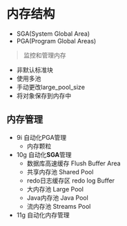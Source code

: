 # 内存结构

- SGA(System Global Area)
- PGA(Program Global Areas)

> 监控和管理内存

- ⾮默认标准块
- 使⽤多池
- ⼿动更改large_pool_size
- 将对象保存到内存中


## 内存管理

- 9i 自动化PGA管理
  - 内存颗粒
- 10g 自动化**SGA**管理
  - 数据库高速缓存 Flush Buffer Area
  - 共享内存池 Shared Pool
  - redo日志缓存区 redo log Buffer
  - 大内存池 Large Pool
  - Java内存池 Java Pool
  - 流内存池 Streams Pool
- 11g 自动化内存管理